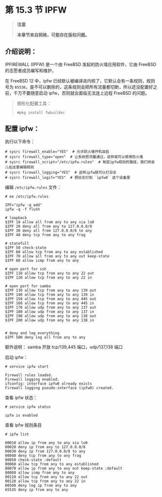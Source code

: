 # 第 15.3 节 IPFW

>**注意**
>
>**本章节来自网络，可能存在版权问题。**


## 介绍说明：

IPFIREWALL (IPFW) 是一个由 FreeBSD 发起的防火墙应用软件，它由 FreeBSD 的志愿者成员编写和维护。

在 FreeBSD 12 中，ipfw 已经默认被编译进内核了，它默认会有一条规则，规则号为 `65536`，是不可以删除的，这条规则会把所有流量都切断，所以还没配置好之前，千万不要随意启动 ipfw，否则就会面临无法连上远程 FreeBSD 的问题。

> 图形化配置工具：
>
> ```shell
> #pkg install fwbuilder
> ```

## 配置 ipfw：

执行以下命令：

```shell
# sysrc firewall_enable="YES"  # 允许防火墙开机自启
# sysrc firewall_type="open"  # 让系统把流量通过，这样就可以使用防火墙
# sysrc firewall_script="/etc/ipfw.rules"  # 制定ipfw规则的路径，我们待会儿在这里编辑规则
# sysrc firewall_logging="YES"  # 这样ipfw就可以打日志
# sysrc firewall_logif="YES"  # 把日志打到 `ipfw0` 这个设备里
```

编辑 `/etc/ipfw.rules` 文件：

```shell
# ee /etc/ipfw.rules

IPF="ipfw -q add"
ipfw -q -f flush

# loopback
$IPF 10 allow all from any to any via lo0
$IPF 20 deny all from any to 127.0.0.0/8
$IPF 30 deny all from 127.0.0.0/8 to any
$IPF 40 deny tcp from any to any frag

# statefull
$IPF 50 check-state
$IPF 60 allow tcp from any to any established
$IPF 70 allow all from any to any out keep-state
$IPF 80 allow icmp from any to any

# open port for ssh
$IPF 110 allow tcp from any to any 22 out
$IPF 120 allow tcp from any to any 22 in

# open port for samba
$IPF 130 allow tcp from any to any 139 out
$IPF 140 allow tcp from any to any 139 in
$IPF 150 allow tcp from any to any 445 out
$IPF 160 allow tcp from any to any 445 in
$IPF 170 allow udp from any to any 137 out
$IPF 180 allow udp from any to any 137 in
$IPF 190 allow udp from any to any 138 out
$IPF 200 allow udp from any to any 138 in


# deny and log everything
$IPF 500 deny log all from any to any
```

额外说明： samba 开放 tcp/139,445 端口，udp/137,138 端口

启动 ipfw：

```shell
# service ipfw start

Firewall rules loaded.
Firewall logging enabled.
ifconfig: interface ipfw0 already exists
Firewall logging pseudo-interface (ipfw0) created.
```

查看 ipfw 状态：

```shell
# service ipfw status

ipfw is enabled
```

查看 ipfw 规则条目

```shell
# ipfw list

00010 allow ip from any to any via lo0
00020 deny ip from any to 127.0.0.0/8
00030 deny ip from 127.0.0.0/8 to any
00040 deny tcp from any to any frag
00050 check-state :default
00060 allow tcp from any to any established
00070 allow ip from any to any out keep-state :default
00080 allow icmp from any to any
00110 allow tcp from any to any 22 out
00120 allow tcp from any to any 22 in
00500 deny log ip from any to any
65535 deny ip from any to any
```

